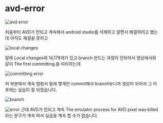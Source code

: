 # avd-error
![avd error](https://user-images.githubusercontent.com/79883558/111312516-b6862280-86a2-11eb-88e3-05079eea178c.png)

처음부터 AVD가 안되고 계속해서 android studio를 삭제하고 깔면서 해결하려고 했는데 아직도 해결을 못하고

![local changes](https://user-images.githubusercontent.com/79883558/111313044-3e6c2c80-86a3-11eb-99a0-8738d0c2255b.png)

밑에 Local changes에 14,179개가 있고 branch 만드는 과정이 안되어서 영상에서와 같이 The first committing.을 따라하는데

![committing error](https://user-images.githubusercontent.com/79883558/111313647-f13c8a80-86a3-11eb-8745-11f530fab963.jpg)

저 부분에서 계속 멈춰서 밑에 몇개만 commit해서 branch보니까 생성이 되어서 그 이후에는 실습이 잘 되었습니다.

![branch](https://user-images.githubusercontent.com/79883558/111312502-b2f29b80-86a2-11eb-853c-65742d5c61e5.png)

![error](https://user-images.githubusercontent.com/79883558/111312509-b4bc5f00-86a2-11eb-9363-3f5b9aec15e2.png)
근데 AVD가 안되고 계속 The emulator process for AVD pixel was killed 라는 문구가 계속 떠서 실습을 계속 할 수가 없습니다.
